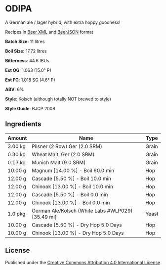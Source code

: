 # ODIPA

A German ale / lager hybrid, with extra hoppy goodness!

Recipes in [Beer XML](http://www.beerxml.com/) and [BeerJSON](https://github.com/jonpacker/beerjson) format

**Batch Size:** 11 litres

**Boil Size:** 17.72 litres

**Bitterness**: 44.6 IBUs

**Est OG**: 1.063 (15.0° P)

**Est FG**: 1.018 SG (4.6° P)

**ABV**: 6%

**Style**: Kölsch (although totally NOT brewed to style)

**Style Guide**: BJCP 2008

## Ingredients

| Amount  | Name                                              | Type  |
|---------|---------------------------------------------------|-------|
| 3.00 kg |	Pilsner (2 Row) Ger (2.0 SRM)                     |	Grain |
| 0.30 kg |	Wheat Malt, Ger (2.0 SRM)                         |	Grain |
| 0.13 kg |	Munich Malt (9.0 SRM)                             |	Grain |
| 10.00 g |	Magnum [14.00 %] - Boil 60.0 min                  | Hop   |
| 12.00 g |	Cascade [5.50 %] - Boil 10.0 min                  | Hop   |
| 12.00 g |	Chinook [13.00 %] - Boil 10.0 min                 | Hop   |
| 12.00 g |	Cascade [5.50 %] - Boil 0.0 min                   |	Hop   |
| 12.00 g |	Chinook [13.00 %] - Boil 0.0 min                  |	Hop   |
| 1.0 pkg |	German Ale/Kolsch (White Labs #WLP029) [35.49 ml] |	Yeast |
| 10.00 g |	Cascade [5.50 %] - Dry Hop 5.0 Days               |	Hop   |
| 10.00 g |	Chinook [13.00 %] - Dry Hop 5.0 Days              |	Hop   |

## License

Published under the [Creative Commons Attribution 4.0 International License](http://creativecommons.org/licenses/by/4.0/)
